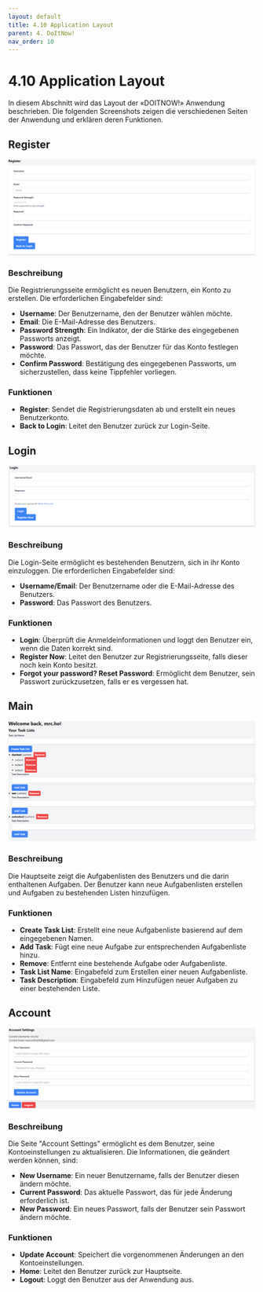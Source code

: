 ```yaml
---
layout: default
title: 4.10 Application Layout
parent: 4. DoItNow!
nav_order: 10
---
```


# 4.10 Application Layout

In diesem Abschnitt wird das Layout der «DOITNOW!» Anwendung beschrieben. Die folgenden Screenshots zeigen die verschiedenen Seiten der Anwendung und erklären deren Funktionen.

## Register

![Register](../../resources/images/Register.PNG)

### Beschreibung
Die Registrierungsseite ermöglicht es neuen Benutzern, ein Konto zu erstellen. Die erforderlichen Eingabefelder sind:

- **Username**: Der Benutzername, den der Benutzer wählen möchte.
- **Email**: Die E-Mail-Adresse des Benutzers.
- **Password Strength**: Ein Indikator, der die Stärke des eingegebenen Passworts anzeigt.
- **Password**: Das Passwort, das der Benutzer für das Konto festlegen möchte.
- **Confirm Password**: Bestätigung des eingegebenen Passworts, um sicherzustellen, dass keine Tippfehler vorliegen.

### Funktionen
- **Register**: Sendet die Registrierungsdaten ab und erstellt ein neues Benutzerkonto.
- **Back to Login**: Leitet den Benutzer zurück zur Login-Seite.

## Login

![Login](../../resources/images/Login.PNG)

### Beschreibung
Die Login-Seite ermöglicht es bestehenden Benutzern, sich in ihr Konto einzuloggen. Die erforderlichen Eingabefelder sind:

- **Username/Email**: Der Benutzername oder die E-Mail-Adresse des Benutzers.
- **Password**: Das Passwort des Benutzers.

### Funktionen
- **Login**: Überprüft die Anmeldeinformationen und loggt den Benutzer ein, wenn die Daten korrekt sind.
- **Register Now**: Leitet den Benutzer zur Registrierungsseite, falls dieser noch kein Konto besitzt.
- **Forgot your password? Reset Password**: Ermöglicht dem Benutzer, sein Passwort zurückzusetzen, falls er es vergessen hat.

## Main

![Main](../../resources/images/Main.PNG)

### Beschreibung
Die Hauptseite zeigt die Aufgabenlisten des Benutzers und die darin enthaltenen Aufgaben. Der Benutzer kann neue Aufgabenlisten erstellen und Aufgaben zu bestehenden Listen hinzufügen.

### Funktionen
- **Create Task List**: Erstellt eine neue Aufgabenliste basierend auf dem eingegebenen Namen.
- **Add Task**: Fügt eine neue Aufgabe zur entsprechenden Aufgabenliste hinzu.
- **Remove**: Entfernt eine bestehende Aufgabe oder Aufgabenliste.
- **Task List Name**: Eingabefeld zum Erstellen einer neuen Aufgabenliste.
- **Task Description**: Eingabefeld zum Hinzufügen neuer Aufgaben zu einer bestehenden Liste.

## Account

![Account](../../resources/images/Account.PNG)

### Beschreibung
Die Seite "Account Settings" ermöglicht es dem Benutzer, seine Kontoeinstellungen zu aktualisieren. Die Informationen, die geändert werden können, sind:

- **New Username**: Ein neuer Benutzername, falls der Benutzer diesen ändern möchte.
- **Current Password**: Das aktuelle Passwort, das für jede Änderung erforderlich ist.
- **New Password**: Ein neues Passwort, falls der Benutzer sein Passwort ändern möchte.

### Funktionen
- **Update Account**: Speichert die vorgenommenen Änderungen an den Kontoeinstellungen.
- **Home**: Leitet den Benutzer zurück zur Hauptseite.
- **Logout**: Loggt den Benutzer aus der Anwendung aus.
